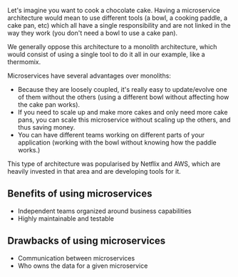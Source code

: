 Let's imagine you want to cook a chocolate cake. Having a microservice architecture would mean to use different tools (a bowl, a cooking paddle, a cake pan, etc) which all have a single responsibility and are not linked in the way they work (you don't need a bowl to use a cake pan).

We generally oppose this architecture to a monolith architecture, which would consist of using a single tool to do it all in our example, like a thermomix.

Microservices have several advantages over monoliths:

- Because they are loosely coupled, it's really easy to update/evolve one of them without the others (using a different bowl without affecting how the cake pan works).
- If you need to scale up and make more cakes and only need more cake pans, you can scale this microservice without scaling up the others, and thus saving money.
- You can have different teams working on different parts of your application (working with the bowl without knowing how the paddle works.)

This type of architecture was popularised by Netflix and AWS, which are heavily invested in that area and are developing tools for it.

## Benefits of using microservices

- Independent teams organized around business capabilities
- Highly maintainable and testable

## Drawbacks of using microservices

- Communication between microservices
- Who owns the data for a given microservice
